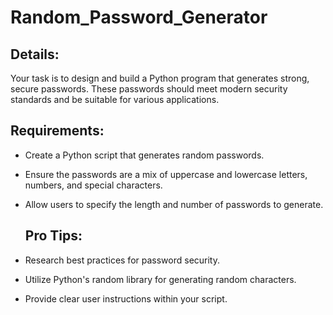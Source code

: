 # Random_Password_Generator

## Details:
Your task is to design and build a Python program that generates strong, secure passwords. These passwords should meet modern security standards and be suitable for various applications.

## Requirements:
- Create a Python script that generates random passwords.
- Ensure the passwords are a mix of uppercase and lowercase letters, numbers, and special characters.
- Allow users to specify the length and number of passwords to generate.

  ## Pro Tips:
- Research best practices for password security.
- Utilize Python's random library for generating random characters.
- Provide clear user instructions within your script.

